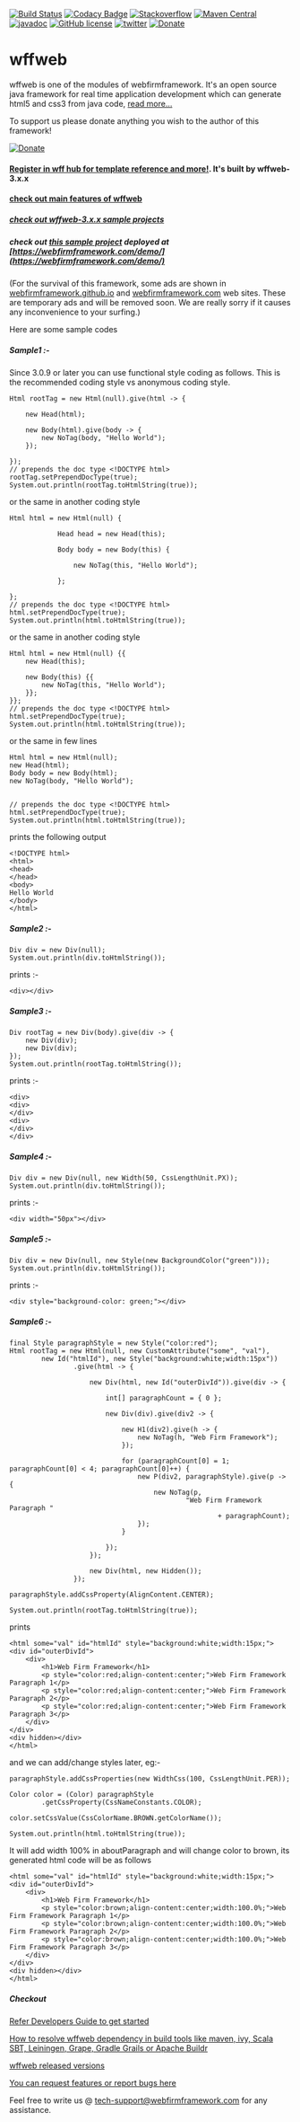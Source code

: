 [![Build Status](https://img.shields.io/badge/build-passing-greensvg?style=flat)](https://app.circleci.com/pipelines/github/webfirmframework/wff?branch=master&filter=all)
[![Codacy Badge](https://api.codacy.com/project/badge/Grade/410601e16dc54b0a973c03845ad790c2)](https://www.codacy.com/app/webfirm-framework/wff?utm_source=github.com&amp;utm_medium=referral&amp;utm_content=webfirmframework/wff&amp;utm_campaign=Badge_Grade)
[![Stackoverflow](https://img.shields.io/badge/stackoverflow-wffweb-orange.svg)](https://stackoverflow.com/questions/tagged/wffweb)
[![Maven Central](https://maven-badges.herokuapp.com/maven-central/com.webfirmframework/wffweb/badge.svg)](https://search.maven.org/#artifactdetails%7Ccom.webfirmframework%7Cwffweb%7C12.0.0-beta.12%7Cjar)
[![javadoc](https://img.shields.io/:wffweb-javadoc-blue.svg)](https://webfirmframework.github.io/wffweb/wffweb-javadoc)
[![GitHub license](https://img.shields.io/badge/license-Apache%20License%202.0-blue.svg?style=flat)](https://www.apache.org/licenses/LICENSE-2.0)
[![twitter](https://img.shields.io/badge/twitter-@wffweb-blue.svg)](https://webfirmframework.com/twitter)
[![Donate](https://img.shields.io/badge/Donate-PayPal-green.svg)](https://webfirmframework.com/donate)


# wffweb
wffweb is one of the modules of webfirmframework. It's an open source java framework for real time application development which can generate html5 and css3 from java code, [read more...](https://webfirmframework.github.io/)


To support us please donate anything you wish to the author of this framework!

[![Donate](https://img.shields.io/badge/Donate-PayPal-green.svg)](https://webfirmframework.com/donate)


#### [Register in wff hub for template reference and more!](http://hub.webfirmframework.com). It's built by wffweb-3.x.x
#### [check out main features of wffweb](https://www.youtube.com/watch?v=UWoNliHOy6A)
##### [check out wffweb-3.x.x sample projects](https://github.com/webfirmframework/minimal-production-ready-projects)


##### check out [this sample project](https://github.com/webfirmframework/wffweb-demo-deployment) deployed at [https://webfirmframework.com/demo/](https://webfirmframework.com/demo/)


(For the survival of this framework, some ads are shown in [webfirmframework.github.io](https://webfirmframework.github.io) and [webfirmframework.com](https://webfirmframework.com) web sites. These are temporary ads and will be removed soon. We are really sorry if it causes any inconvenience to your surfing.)   

Here are some sample codes

##### Sample1 :-
Since 3.0.9 or later you can use functional style coding as follows. This is the recommended coding style vs anonymous coding style.
~~~
Html rootTag = new Html(null).give(html -> {
       	 
    new Head(html);
       	 
    new Body(html).give(body -> {           	 
        new NoTag(body, "Hello World");           	 
    });
       	 
});
// prepends the doc type <!DOCTYPE html>
rootTag.setPrependDocType(true);
System.out.println(rootTag.toHtmlString(true)); 
~~~

or the same in another coding style
~~~
Html html = new Html(null) {
       	 
        	Head head = new Head(this);
       	 
        	Body body = new Body(this) {
           	 
            	new NoTag(this, "Hello World");
           	 
        	};
       	 
};
// prepends the doc type <!DOCTYPE html>
html.setPrependDocType(true);
System.out.println(html.toHtmlString(true)); 
~~~

or the same in another coding style
~~~
Html html = new Html(null) {{	  
    new Head(this);
       
    new Body(this) {{ 
        new NoTag(this, "Hello World");
    }};
}};
// prepends the doc type <!DOCTYPE html>
html.setPrependDocType(true);
System.out.println(html.toHtmlString(true)); 
~~~

or the same in few lines

~~~
Html html = new Html(null);
new Head(html);
Body body = new Body(html);
new NoTag(body, "Hello World");


// prepends the doc type <!DOCTYPE html>
html.setPrependDocType(true);
System.out.println(html.toHtmlString(true)); 
~~~

prints the following output
~~~
<!DOCTYPE html>
<html>
<head>
</head>
<body>
Hello World
</body>
</html>
~~~

##### Sample2 :-
~~~
Div div = new Div(null); 
System.out.println(div.toHtmlString()); 
~~~
prints :- 
~~~
<div></div>
~~~

##### Sample3 :-
~~~
Div rootTag = new Div(body).give(div -> {
    new Div(div);
    new Div(div);
});
System.out.println(rootTag.toHtmlString()); 
~~~
prints :- 
~~~
<div>
<div>
</div>
<div>
</div>
</div>
~~~
##### Sample4 :-
~~~
Div div = new Div(null, new Width(50, CssLengthUnit.PX));
System.out.println(div.toHtmlString()); 
~~~
prints :- 
~~~
<div width="50px"></div>
~~~

##### Sample5 :-
~~~
Div div = new Div(null, new Style(new BackgroundColor("green")));
System.out.println(div.toHtmlString()); 
~~~
prints :- 
~~~
<div style="background-color: green;"></div>
~~~

##### Sample6 :-
```
final Style paragraphStyle = new Style("color:red");
Html rootTag = new Html(null, new CustomAttribute("some", "val"),
        new Id("htmlId"), new Style("background:white;width:15px"))
                .give(html -> {

                    new Div(html, new Id("outerDivId")).give(div -> {

                        int[] paragraphCount = { 0 };

                        new Div(div).give(div2 -> {

                            new H1(div2).give(h -> {
                                new NoTag(h, "Web Firm Framework");
                            });

                            for (paragraphCount[0] = 1; paragraphCount[0] < 4; paragraphCount[0]++) {
                                new P(div2, paragraphStyle).give(p -> {
                                    new NoTag(p,
                                            "Web Firm Framework Paragraph "
                                                    + paragraphCount);
                                });
                            }

                        });
                    });

                    new Div(html, new Hidden());
                });

paragraphStyle.addCssProperty(AlignContent.CENTER);

System.out.println(rootTag.toHtmlString(true));

```
prints

```
<html some="val" id="htmlId" style="background:white;width:15px;">
<div id="outerDivId">
    <div>
        <h1>Web Firm Framework</h1>
        <p style="color:red;align-content:center;">Web Firm Framework Paragraph 1</p>
        <p style="color:red;align-content:center;">Web Firm Framework Paragraph 2</p>
        <p style="color:red;align-content:center;">Web Firm Framework Paragraph 3</p>
    </div>
</div>
<div hidden></div>
</html>
```
and we can add/change styles later, eg:-
```
paragraphStyle.addCssProperties(new WidthCss(100, CssLengthUnit.PER));

Color color = (Color) paragraphStyle
        .getCssProperty(CssNameConstants.COLOR);
        
color.setCssValue(CssColorName.BROWN.getColorName());

System.out.println(html.toHtmlString(true));

```
It will add width 100% in aboutParagraph and will change color to brown, its generated html code will be as follows

```
<html some="val" id="htmlId" style="background:white;width:15px;">
<div id="outerDivId">
    <div>
        <h1>Web Firm Framework</h1>
        <p style="color:brown;align-content:center;width:100.0%;">Web Firm Framework Paragraph 1</p>
        <p style="color:brown;align-content:center;width:100.0%;">Web Firm Framework Paragraph 2</p>
        <p style="color:brown;align-content:center;width:100.0%;">Web Firm Framework Paragraph 3</p>
    </div>
</div>
<div hidden></div>
</html>
```


##### Checkout 

[Refer Developers Guide to get started](https://webfirmframework.github.io/developers-guide-wffweb-3/get-started.html)

[How to resolve wffweb dependency in build tools like maven, ivy, Scala SBT, Leiningen, Grape, Gradle Grails or Apache Buildr](https://webfirmframework.github.io/developers-guide-wffweb-3/how-to-resolve-dependency-in-build-tools.html)

[wffweb released versions](https://webfirmframework.github.io/developers-guide-wffweb-3/wffweb-released-versions.html)

[You can request features or report bugs here](https://github.com/webfirmframework/wff/issues)

Feel free to write us @ tech-support@webfirmframework.com for any assistance.
